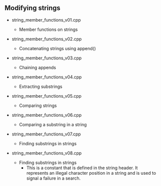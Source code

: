 
Modifying strings
-----------------

- string_member_functions_v01.cpp
  - Member functions on strings

- string_member_functions_v02.cpp
  - Concatenating strings using append()

- string_member_functions_v03.cpp
  - Chaining appends

- string_member_functions_v04.cpp
  - Extracting substrings

- string_member_functions_v05.cpp
  - Comparing strings

- string_member_functions_v06.cpp
  - Comparing a substring in a string

- string_member_functions_v07.cpp
  - Finding substrings in strings

- string_member_functions_v08.cpp
  - Finding substrings in strings
    - This is a constant that is defined in the string header. It represents an illegal character position in a string and is used to signal a failure in a search.
